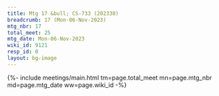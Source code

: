 ```yaml
---
title: Mtg 17 &bull; CS-733 (202330)
breadcrumb: 17 (Mon-06-Nov-2023)
mtg_nbr: 17
total_meet: 25
mtg_date: Mon-06-Nov-2023
wiki_id: 9121
resp_id: 0
layout: bg-image
---
```


{%- include meetings/main.html
    tm=page.total_meet
    mn=page.mtg_nbr
    md=page.mtg_date
    ww=page.wiki_id
-%}
